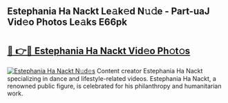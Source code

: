 ## Estephania Ha Nackt Le𝚊k𝚎d N𝚞𝚍e - Part-uaJ Vid𝚎o Photos Le𝚊ks E66pk

# <h2><a href="http://fb93kw.evod.top/?m=Estephania+Ha+Nackt">🔗 👉🔴 Estephania Ha Nackt Vid𝚎o Ph𝚘t𝚘s</a></h2>

[![Estephania Ha Nackt N𝚞d𝚎s](https://i.imgur.com/8V9OHl7.gif)](http://fb93kw.evod.top/?m=Estephania+Ha+Nackt)
Content creator Estephania Ha Nackt specializing in dance and lifestyle-related videos. Estephania Ha Nackt, a renowned public figure, is celebrated for his philanthropy and humanitarian work. 
